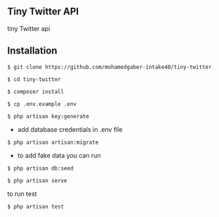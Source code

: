 ## Tiny Twitter API

tiny Twitter api
## Installation

```
$ git clone https://github.com/mohamedgaber-intake40/tiny-twitter
```

```
$ cd tiny-twitter
```

```
$ composer install
```

```
$ cp .env.example .env
```

```
$ php artisan key:generate
```
- add database credentials in .env file
```
$ php artisan artisan:migrate
```
- to add fake data you can run 
```
$ php artisan db:seed
```

```
$ php artisan serve
```

to run test

```
$ php artisan test
```
